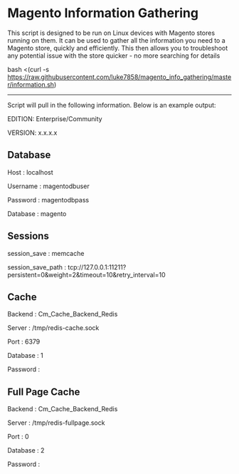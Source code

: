# Magento Information Gathering


This script is designed to be run on Linux devices with Magento stores running on them.
It can be used to gather all the information you need to a Magento store, quickly and efficiently. 
This then allows you to troubleshoot any potential issue with the store quicker - no more searching for details

bash <(curl -s https://raw.githubusercontent.com/luke7858/magento_info_gathering/master/information.sh)

----------------------------------------------
Script will pull in the following information. Below is an example output:

EDITION:  Enterprise/Community

VERSION:  x.x.x.x


Database
------------------
Host              :  localhost

Username          :  magentodbuser

Password          :  magentodbpass

Database          :  magento

Sessions
------------------
session_save      :  memcache

session_save_path :  tcp://127.0.0.1:11211?persistent=0&amp;weight=2&amp;timeout=10&amp;retry_interval=10

Cache
------------------
Backend           :  Cm_Cache_Backend_Redis

Server            :  /tmp/redis-cache.sock

Port              :  6379

Database          :  1

Password          : 

Full Page Cache
------------------
Backend           :  Cm_Cache_Backend_Redis

Server            :  /tmp/redis-fullpage.sock

Port              :  0

Database          :  2

Password          : 
